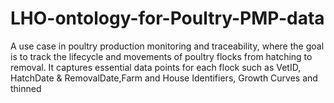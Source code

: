 # LHO-ontology-for-Poultry-PMP-data
A use case in poultry production monitoring and traceability, where the goal is to track the lifecycle and movements of poultry flocks from hatching to removal. It captures essential data points for each flock such as VetID, HatchDate &amp; RemovalDate,Farm and House Identifiers, Growth Curves and thinned

